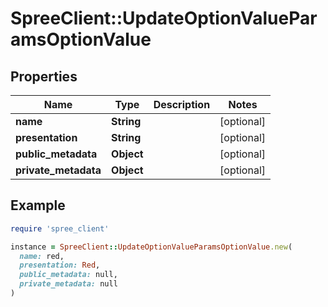 # SpreeClient::UpdateOptionValueParamsOptionValue

## Properties

| Name | Type | Description | Notes |
| ---- | ---- | ----------- | ----- |
| **name** | **String** |  | [optional] |
| **presentation** | **String** |  | [optional] |
| **public_metadata** | **Object** |  | [optional] |
| **private_metadata** | **Object** |  | [optional] |

## Example

```ruby
require 'spree_client'

instance = SpreeClient::UpdateOptionValueParamsOptionValue.new(
  name: red,
  presentation: Red,
  public_metadata: null,
  private_metadata: null
)
```

